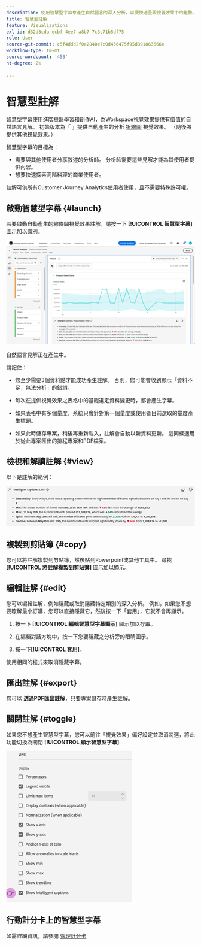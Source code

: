 ```yaml
---
description: 使用智慧型字幕來產生自然語言的深入分析，以便快速呈現視覺效果中的趨勢。
title: 智慧型註解
feature: Visualizations
exl-id: d32d3cda-ecbf-4ee7-a8b7-7c3c71b5df75
role: User
source-git-commit: c5f4ddd2f0a2840e7c0d456475f95d891863666e
workflow-type: tm+mt
source-wordcount: '453'
ht-degree: 2%

---
```


# 智慧型註解

智慧型字幕使用進階機器學習和創作AI，為Workspace視覺效果提供有價值的自然語言見解。 初始版本為「 」提供自動產生的分析 [折線圖](line.md) 視覺效果。 （隨後將提供其他視覺效果。）

智慧型字幕的目標為：

* 需要與其他使用者分享敘述的分析師。 分析師需要這些見解才能為其使用者提供內容。
* 想要快速探索高階料理的商業使用者。

註解可供所有Customer Journey Analytics使用者使用，且不需要特殊許可權。

## 啟動智慧型字幕 {#launch}

若要啟動自動產生的線條圖視覺效果註解，請按一下 **[!UICONTROL 智慧型字幕]** 圖示加以識別。

![啟動「分析」視窗，顯示「產品檢視趨勢」的智慧型註解。 ](assets/intell-caps-1.png)

自然語言見解正在產生中。

請記住：

* 您至少需要3個資料點才能成功產生註解。 否則，您可能會收到顯示「資料不足，無法分析」的錯誤。

* 每次在提供視覺效果之表格中的基礎選定資料變更時，都會產生字幕。

* 如果表格中有多個量度，系統只會針對第一個量度或使用者目前選取的量度產生標題。

* 如果此時儲存專案，稍後再重新載入，註解會自動以新資料更新。 這同樣適用於從此專案匯出的排程專案和PDF檔案。

## 檢視和解讀註解 {#view}

以下是註解的範例：

![折線圖視覺效果的智慧型字幕，包括季節性、最小值、最大值、尖峰和下降。](assets/captions.png)

## 複製到剪貼簿 {#copy}

您可以將註解複製到剪貼簿，然後貼到Powerpoint或其他工具中。 尋找 **[!UICONTROL 將註解複製到剪貼簿]** 圖示加以顯示。

## 編輯註解 {#edit}

您可以編輯註解，例如隱藏或取消隱藏特定類別的深入分析。 例如，如果您不想要瞭解最小訂購，您可以直接隱藏它，然後按一下「套用」，它就不會再顯示。

1. 按一下 **[!UICONTROL 編輯智慧型字幕顯示]** 圖示加以存取。

1. 在編輯對話方塊中，按一下您要隱藏之分析旁的眼睛圖示。

1. 按一下&#x200B;**[!UICONTROL 套用]**。

使用相同的程式來取消隱藏字幕。

## 匯出註解 {#export}

您可以 **透過PDF匯出註解**，只要專案儲存時產生註解。

## 關閉註解 {#toggle}

如果您不想產生智慧型字幕，您可以前往「視覺效果」偏好設定並取消勾選，將此功能切換為關閉 **[!UICONTROL 顯示智慧型字幕]**.

![線條視覺效果選項，顯示取消勾選「顯示智慧型字幕」的選項。](assets/toggle-captions.png)

## 行動計分卡上的智慧型字幕

如需詳細資訊，請參閱 [管理計分卡](/help/mobile-app/manage-scorecard.md)